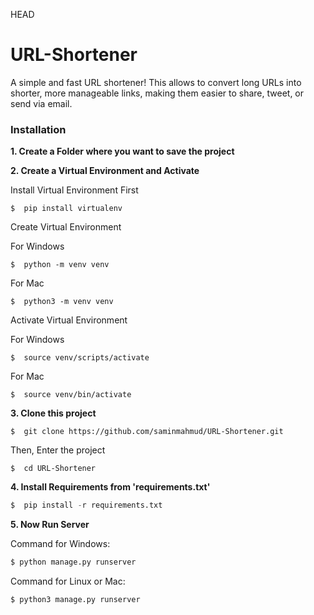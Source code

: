  HEAD

# URL-Shortener

A simple and fast URL shortener! This allows to convert long URLs into shorter, more manageable links, making them easier to share, tweet, or send via email.

### Installation
**1. Create a Folder where you want to save the project**

**2. Create a Virtual Environment and Activate**

Install Virtual Environment First
```
$  pip install virtualenv
```

Create Virtual Environment

For Windows
```
$  python -m venv venv
```
For Mac
```
$  python3 -m venv venv
```

Activate Virtual Environment

For Windows
```
$  source venv/scripts/activate
```

For Mac
```
$  source venv/bin/activate
```

**3. Clone this project**

```
$  git clone https://github.com/saminmahmud/URL-Shortener.git
```

Then, Enter the project
```
$  cd URL-Shortener
```

**4. Install Requirements from 'requirements.txt'**
```python
$  pip install -r requirements.txt
```

**5. Now Run Server**

Command for Windows:
```python
$ python manage.py runserver
```

Command for Linux or Mac:
```python
$ python3 manage.py runserver
```

